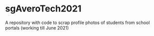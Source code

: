 # sgAveroTech2021
A repository with code to scrap profile photos of students from school portals (working till June 2021)
